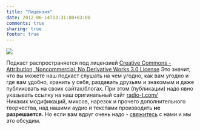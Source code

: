 ```yaml
---
title: "Лицензия"
date: 2012-06-14T13:31:00+03:00
comments: true
sharing: true
footer: true
---
```


![](/images/by-nc-nd.png)

Подкаст распространяется под лицензией [Creative Commons - Attribution, Noncommercial, No Derivative Works 3.0 License](http://creativecommons.org/licenses/by-nc-nd/3.0/) Это значит, что вы можете наш подкаст слушать на чем угодно, как вам угодно и где вам удобно, хранить у себя, раздавать друзьям и знакомым и даже публиковать на своих сайтах/блогах. При этом (публикации) надо явно указывать ссылку на наш оригинальный сайт [radio-t.com/](http://radio-t.com)
<br />
Никаких модификаций, миксов, нарезок и прочего дополнительного творчества, над нашими аудио и текстами производить **не разрешается.** Но если вам вдруг очень надо - [свяжитесь](mailto:podcast@radio-t.com) с нами и мы это обсудим.
